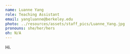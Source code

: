 ```yaml
---
name: Luanne Yang
role: Teaching Assistant
email: yangluanne@berkeley.edu
photo: ../resources/assets/staff_pics/Luanne_Yang.jpg
pronouns: she/her/hers
oh: N/A
---
```


Hi.
